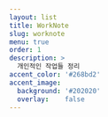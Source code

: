 ```yaml
---
layout: list
title: WorkNote
slug: worknote
menu: true
order: 1
description: >
  개인적인 작업들 정리
accent_color: '#268bd2'
accent_image:
  background: '#202020'
  overlay:    false
---
```

